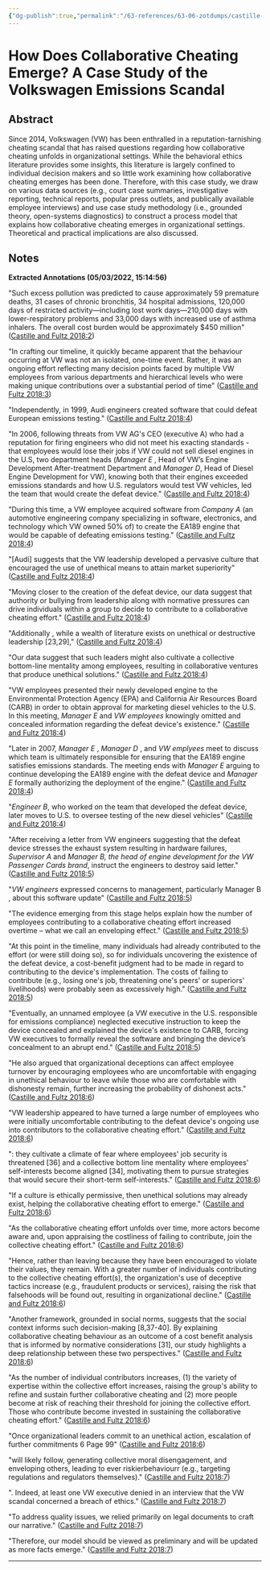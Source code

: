 ```yaml
---
{"dg-publish":true,"permalink":"/63-references/63-06-zotdumps/castille-how-does-collaborative2018/","dgHomeLink":true,"dgPassFrontmatter":false}
---
```



# How Does Collaborative Cheating Emerge? A Case Study of the Volkswagen Emissions Scandal

## Abstract

Since 2014, Volkswagen (VW) has been enthralled in a reputation-tarnishing cheating scandal that has raised questions regarding how collaborative cheating unfolds in organizational settings. While the behavioral ethics literature provides some insights, this literature is largely confined to individual decision makers and so little work examining how collaborative cheating emerges has been done. Therefore, with this case study, we draw on various data sources (e.g., court case summaries, investigative reporting, technical reports, popular press outlets, and publically available employee interviews) and use case study methodology (i.e., grounded theory, open-systems diagnostics) to construct a process model that explains how collaborative cheating emerges in organizational settings. Theoretical and practical implications are also discussed.

## Notes

**Extracted Annotations (05/03/2022, 15:14:56)**

"Such excess pollution was predicted to cause approximately 59 premature deaths, 31 cases of chronic bronchitis, 34 hospital admissions, 120,000 days of restricted activity—including lost work days—210,000 days with lower-respiratory problems and 33,000 days with increased use of asthma inhalers. The overall cost burden would be approximately $450 million" ([Castille and Fultz 2018:2](zotero://open-pdf/library/items/FC7I2LBK?page=2))

"In crafting our timeline, it quickly became apparent that the behaviour occurring at VW was not an isolated, one-time event. Rather, it was an ongoing effort reflecting many decision points faced by multiple VW employees from various departments and hierarchical levels who were making unique contributions over a substantial period of time" ([Castille and Fultz 2018:3](zotero://open-pdf/library/items/FC7I2LBK?page=3))

"Independently, in 1999, Audi engineers created software that could defeat European emissions testing." ([Castille and Fultz 2018:4](zotero://open-pdf/library/items/FC7I2LBK?page=4))

"In 2006, following threats from VW AG's CEO (executive A) who had a reputation for firing engineers who did not meet his exacting standards -that employees would lose their jobs if VW could not sell diesel engines in the U.S, two department heads (_Manager E_ , Head of VW’s Engine Development After-treatment Department and _Manager D_, Head of Diesel Engine Development for VW), knowing both that their engines exceeded emissions standards and how U.S. regulators would test VW vehicles, led the team that would create the defeat device." ([Castille and Fultz 2018:4](zotero://open-pdf/library/items/FC7I2LBK?page=4))

"During this time, a VW employee acquired software from _Company A_ (an automotive engineering company specializing in software, electronics, and technology which VW owned 50% of) to create the EA189 engine that would be capable of defeating emissions testing." ([Castille and Fultz 2018:4](zotero://open-pdf/library/items/FC7I2LBK?page=4))

"[Audi] suggests that the VW leadership developed a pervasive culture that encouraged the use of unethical means to attain market superiority" ([Castille and Fultz 2018:4](zotero://open-pdf/library/items/FC7I2LBK?page=4))

"Moving closer to the creation of the defeat device, our data suggest that authority or bullying from leadership along with normative pressures can drive individuals within a group to decide to contribute to a collaborative cheating effort." ([Castille and Fultz 2018:4](zotero://open-pdf/library/items/FC7I2LBK?page=4))

"Additionally , while a wealth of literature exists on unethical or destructive leadership [23,29]," ([Castille and Fultz 2018:4](zotero://open-pdf/library/items/FC7I2LBK?page=4))

"Our data suggest that such leaders might also cultivate a collective bottom-line mentality among employees, resulting in collaborative ventures that produce unethical solutions." ([Castille and Fultz 2018:4](zotero://open-pdf/library/items/FC7I2LBK?page=4))

"VW employees presented their newly developed engine to the Environmental Protection Agency (EPA) and California Air Resources Board (CARB) in order to obtain approval for marketing diesel vehicles to the U.S. In this meeting, _Manager E_ and _VW employees_ knowingly omitted and concealed information regarding the defeat device's existence." ([Castille and Fultz 2018:4](zotero://open-pdf/library/items/FC7I2LBK?page=4))

"Later in 2007, _Manager E_ , _Manager D_ , and _VW emplyees_ meet to discuss which team is ultimately responsible for ensuring that the EA189 engine satisfies emissions standards. The meeting ends with _Manager E_ arguing to continue developing the EA189 engine with the defeat device and _Manager E_ formally authorizing the deployment of the engine." ([Castille and Fultz 2018:4](zotero://open-pdf/library/items/FC7I2LBK?page=4))

"_Engineer B_, who worked on the team that developed the defeat device, later moves to U.S. to oversee testing of the new diesel vehicles" ([Castille and Fultz 2018:4](zotero://open-pdf/library/items/FC7I2LBK?page=4))

"After receiving a letter from VW engineers suggesting that the defeat device stresses the exhaust system resulting in hardware failures, _Supervisor A_ and _Manager B, the head of engine development for the VW Passenger Cards brand_, instruct the engineers to destroy said letter." ([Castille and Fultz 2018:5](zotero://open-pdf/library/items/FC7I2LBK?page=5))

"_VW engineers_ expressed concerns to management, particularly Manager B , about this software update" ([Castille and Fultz 2018:5](zotero://open-pdf/library/items/FC7I2LBK?page=5))

"The evidence emerging from this stage helps explain how the number of employees contributing to a collaborative cheating effort increased overtime – what we call an enveloping effect." ([Castille and Fultz 2018:5](zotero://open-pdf/library/items/FC7I2LBK?page=5))

"At this point in the timeline, many individuals had already contributed to the effort (or were still doing so), so for individuals uncovering the existence of the defeat device, a cost-benefit judgment had to be made in regard to contributing to the device's implementation. The costs of failing to contribute (e.g., losing one's job, threatening one's peers' or superiors' livelihoods) were probably seen as excessively high." ([Castille and Fultz 2018:5](zotero://open-pdf/library/items/FC7I2LBK?page=5))

"Eventually, an unnamed employee (a VW executive in the U.S. responsible for emissions compliance) neglected executive instruction to keep the device concealed and explained the device's existence to CARB, forcing VW executives to formally reveal the software and bringing the device’s concealment to an abrupt end." ([Castille and Fultz 2018:5](zotero://open-pdf/library/items/FC7I2LBK?page=5))

"He also argued that organizational deceptions can affect employee turnover by encouraging employees who are uncomfortable with engaging in unethical behaviour to leave while those who are comfortable with dishonesty remain, further increasing the probability of dishonest acts." ([Castille and Fultz 2018:6](zotero://open-pdf/library/items/FC7I2LBK?page=6))

"VW leadership appeared to have turned a large number of employees who were initially uncomfortable contributing to the defeat device's ongoing use into contributors to the collaborative cheating effort." ([Castille and Fultz 2018:6](zotero://open-pdf/library/items/FC7I2LBK?page=6))

": they cultivate a climate of fear where employees' job security is threatened [36] and a collective bottom line mentality where employees' self-interests become aligned [34], motivating them to pursue strategies that would secure their short-term self-interests." ([Castille and Fultz 2018:6](zotero://open-pdf/library/items/FC7I2LBK?page=6))

"If a culture is ethically permissive, then unethical solutions may already exist, helping the collaborative cheating effort to emerge." ([Castille and Fultz 2018:6](zotero://open-pdf/library/items/FC7I2LBK?page=6))

"As the collaborative cheating effort unfolds over time, more actors become aware and, upon appraising the costliness of failing to contribute, join the collective cheating effort." ([Castille and Fultz 2018:6](zotero://open-pdf/library/items/FC7I2LBK?page=6))

"Hence, rather than leaving because they have been encouraged to violate their values, they remain. With a greater number of individuals contributing to the collective cheating effort(s), the organization's use of deceptive tactics increase (e.g., fraudulent products or services), raising the risk that falsehoods will be found out, resulting in organizational decline." ([Castille and Fultz 2018:6](zotero://open-pdf/library/items/FC7I2LBK?page=6))

"Another framework, grounded in social norms, suggests that the social context informs such decision-making [8,37-40]. By explaining collaborative cheating behaviour as an outcome of a cost benefit analysis that is informed by normative considerations [31], our study highlights a deep relationship between these two perspectives." ([Castille and Fultz 2018:6](zotero://open-pdf/library/items/FC7I2LBK?page=6))

"As the number of individual contributors increases, (1) the variety of expertise within the collective effort increases, raising the group's ability to refine and sustain further collaborative cheating and (2) more people become at risk of reaching their threshold for joining the collective effort. Those who contribute become invested in sustaining the collaborative cheating effort." ([Castille and Fultz 2018:6](zotero://open-pdf/library/items/FC7I2LBK?page=6))

"Once organizational leaders commit to an unethical action, escalation of further commitments 6 Page 99" ([Castille and Fultz 2018:6](zotero://open-pdf/library/items/FC7I2LBK?page=6))

"will likely follow, generating collective moral disengagement, and enveloping others, leading to ever riskierbehaviourr (e.g., targeting regulations and regulators themselves)." ([Castille and Fultz 2018:7](zotero://open-pdf/library/items/FC7I2LBK?page=7))

". Indeed, at least one VW executive denied in an interview that the VW scandal concerned a breach of ethics." ([Castille and Fultz 2018:7](zotero://open-pdf/library/items/FC7I2LBK?page=7))

"To address quality issues, we relied primarily on legal documents to craft our narrative." ([Castille and Fultz 2018:7](zotero://open-pdf/library/items/FC7I2LBK?page=7))

"Therefore, our model should be viewed as preliminary and will be updated as more facts emerge." ([Castille and Fultz 2018:7](zotero://open-pdf/library/items/FC7I2LBK?page=7))

---
